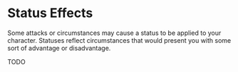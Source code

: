 # Status Effects

Some attacks or circumstances may cause a status to be applied to your character. Statuses reflect circumstances that would present you with some sort of advantage or disadvantage.

TODO
